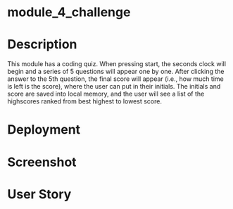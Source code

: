 # module_4_challenge

# Description
This module has a coding quiz. When pressing start, the seconds clock will begin and a series of 5 questions will appear one by one. After clicking the answer to the 5th question, the final score will appear (i.e., how much time is left is the score), where the user can put in their initials. The initials and score are saved into local memory, and the user will see a list of the highscores ranked from best highest to lowest score. 


# Deployment

# Screenshot


# User Story